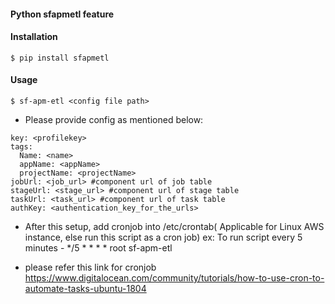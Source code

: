 #### Python sfapmetl feature
#### Installation

    $ pip install sfapmetl

#### Usage

    $ sf-apm-etl <config file path>

* Please provide config as mentioned below:

```
key: <profilekey>
tags:
  Name: <name>
  appName: <appName>
  projectName: <projectName>
jobUrl: <job_url> #component url of job table
stageUrl: <stage_url> #component url of stage table
taskUrl: <task_url> #component url of task table
authKey: <authentication_key_for_the_urls>
```
* After this setup, add cronjob into /etc/crontab( Applicable for Linux AWS instance, else run this script as a cron job)
        ex: To run script every 5 minutes
         -  */5 * * * * root sf-apm-etl <config file path>

 * please refer this link for cronjob
        https://www.digitalocean.com/community/tutorials/how-to-use-cron-to-automate-tasks-ubuntu-1804

